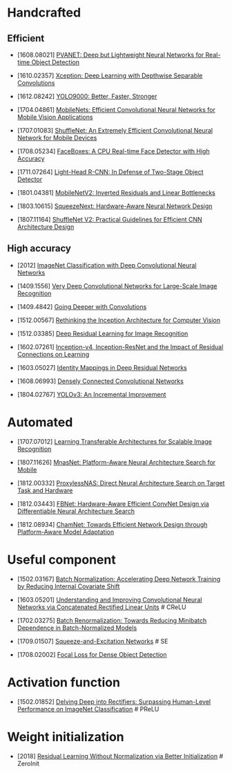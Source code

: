 # Handcrafted

## Efficient

- [1608.08021] [PVANET: Deep but Lightweight Neural Networks for Real-time Object Detection](https://arxiv.org/abs/1608.08021)

- [1610.02357] [Xception: Deep Learning with Depthwise Separable Convolutions](https://arxiv.org/abs/1610.02357)

- [1612.08242] [YOLO9000: Better, Faster, Stronger](https://arxiv.org/abs/1612.08242)

- [1704.04861] [MobileNets: Efficient Convolutional Neural Networks for Mobile Vision Applications](https://arxiv.org/abs/1704.04861)

- [1707.01083] [ShuffleNet: An Extremely Efficient Convolutional Neural Network for Mobile Devices](https://arxiv.org/abs/1707.01083)

- [1708.05234] [FaceBoxes: A CPU Real-time Face Detector with High Accuracy](https://arxiv.org/abs/1708.05234)

- [1711.07264] [Light-Head R-CNN: In Defense of Two-Stage Object Detector](https://arxiv.org/abs/1711.07264)

- [1801.04381] [MobileNetV2: Inverted Residuals and Linear Bottlenecks](https://arxiv.org/abs/1801.04381)

- [1803.10615] [SqueezeNext: Hardware-Aware Neural Network Design](https://arxiv.org/abs/1803.10615)

- [1807.11164] [ShuffleNet V2: Practical Guidelines for Efficient CNN Architecture Design](https://arxiv.org/abs/1807.11164)

## High accuracy

- [2012] [ImageNet Classification with Deep Convolutional Neural Networks](https://papers.nips.cc/paper/4824-imagenet-classification-with-deep-convolutional-neural-networks)

- [1409.1556] [Very Deep Convolutional Networks for Large-Scale Image Recognition](https://arxiv.org/abs/1409.1556)

- [1409.4842] [Going Deeper with Convolutions](https://arxiv.org/abs/1409.4842)

- [1512.00567] [Rethinking the Inception Architecture for Computer Vision](https://arxiv.org/abs/1512.00567)

- [1512.03385] [Deep Residual Learning for Image Recognition](https://arxiv.org/abs/1512.03385)

- [1602.07261] [Inception-v4, Inception-ResNet and the Impact of Residual Connections on Learning](https://arxiv.org/abs/1602.07261)

- [1603.05027] [Identity Mappings in Deep Residual Networks](https://arxiv.org/abs/1603.05027)

- [1608.06993] [Densely Connected Convolutional Networks](https://arxiv.org/abs/1608.06993)

- [1804.02767] [YOLOv3: An Incremental Improvement](https://arxiv.org/abs/1804.02767)

# Automated

- [1707.07012] [Learning Transferable Architectures for Scalable Image Recognition](https://arxiv.org/abs/1707.07012)

- [1807.11626] [MnasNet: Platform-Aware Neural Architecture Search for Mobile](https://arxiv.org/abs/1807.11626)

- [1812.00332] [ProxylessNAS: Direct Neural Architecture Search on Target Task and Hardware](https://arxiv.org/abs/1812.00332)

- [1812.03443] [FBNet: Hardware-Aware Efficient ConvNet Design via Differentiable Neural Architecture Search](https://arxiv.org/abs/1812.03443)

- [1812.08934] [ChamNet: Towards Efficient Network Design through Platform-Aware Model
Adaptation](https://arxiv.org/abs/1812.08934)

# Useful component

- [1502.03167] [Batch Normalization: Accelerating Deep Network Training by Reducing Internal Covariate Shift](https://arxiv.org/abs/1502.03167)

- [1603.05201] [Understanding and Improving Convolutional Neural Networks via Concatenated Rectified Linear Units](https://arxiv.org/abs/1603.05201) # CReLU

- [1702.03275] [Batch Renormalization: Towards Reducing Minibatch Dependence in Batch-Normalized Models](https://arxiv.org/abs/1702.03275)

- [1709.01507] [Squeeze-and-Excitation Networks](https://arxiv.org/abs/1709.01507) # SE

- [1708.02002] [Focal Loss for Dense Object Detection](https://arxiv.org/abs/1708.02002)

# Activation function

- [1502.01852] [Delving Deep into Rectifiers: Surpassing Human-Level Performance on ImageNet Classification](https://arxiv.org/abs/1502.01852) # PReLU

# Weight initialization

- [2018] [Residual Learning Without Normalization via Better Initialization](https://openreview.net/forum?id=H1gsz30cKX) # ZeroInit
